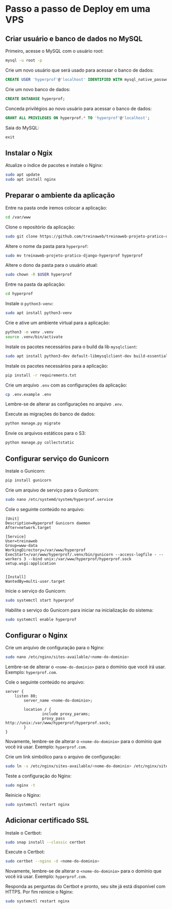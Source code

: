 # Passo a passo de Deploy em uma VPS

## Criar usuário e banco de dados no MySQL

Primeiro, acesse o MySQL com o usuário root:

```bash
mysql -u root -p
```

Crie um novo usuário que será usado para acessar o banco de dados:

```sql
CREATE USER 'hyperprof'@'localhost' IDENTIFIED WITH mysql_native_password 'QAN!uny0zgm-avg4uyu';
```

Crie um novo banco de dados:

```sql
CREATE DATABASE hyperprof;
```

Conceda privilégios ao novo usuário para acessar o banco de dados:

```sql
GRANT ALL PRIVILEGES ON hyperprof.* TO 'hyperprof'@'localhost';
```

Saia do MySQL:

```sql
exit
```

## Instalar o Ngix

Atualize o índice de pacotes e instale o Nginx:

```bash
sudo apt update
sudo apt install nginx
```

## Preparar o ambiente da aplicação

Entre na pasta onde iremos colocar a aplicação:

```bash
cd /var/www
```

Clone o repositório da aplicação:

```bash
sudo git clone https://github.com/treinaweb/treinaweb-projeto-pratico-django-hyperprof.git
```

Altere o nome da pasta para `hyperprof`:

```bash
sudo mv treinaweb-projeto-pratico-django-hyperprof hyperprof
```

Altere o dono da pasta para o usuário atual:

```bash
sudo chown -R $USER hyperprof
```

Entre na pasta da aplicação:

```bash
cd hyperprof
```

Instale o `python3-venv`:

```bash
sudo apt install python3-venv
```

Crie e ative um ambiente virtual para a aplicação:

```bash
python3 -m venv .venv
source .venv/bin/activate
```

Instale os pacotes necessários para o build da lib `mysqlclient`:

```bash
sudo apt install python3-dev default-libmysqlclient-dev build-essential pkg-config
```

Instale os pacotes necessários para a aplicação:

```bash
pip install -r requirements.txt
```

Crie um arquivo `.env` com as configurações da aplicação:

```bash
cp .env.example .env
```

Lembre-se de alterar as configurações no arquivo `.env`.

Execute as migrações do banco de dados:

```bash
python manage.py migrate
```

Envie os arquivos estáticos para o S3:

```bash
python manage.py collectstatic
```

## Configurar serviço do Gunicorn

Instale o Gunicorn:

```bash
pip install gunicorn
```

Crie um arquivo de serviço para o Gunicorn:

```bash
sudo nano /etc/systemd/system/hyperprof.service
```

Cole o seguinte conteúdo no arquivo:

```
[Unit]
Description=Hyperprof Gunicorn daemon
After=network.target

[Service]
User=treinaweb
Group=www-data
WorkingDirectory=/var/www/hyperprof
ExecStart=/var/www/hyperprof/.venv/bin/gunicorn --access-logfile - --workers 3 --bind unix:/var/www/hyperprof/hyperprof.sock setup.wsgi:application


[Install]
WantedBy=multi-user.target
```

Inicie o serviço do Gunicorn:

```bash
sudo systemctl start hyperprof
```

Habilite o serviço do Gunicorn para iniciar na inicialização do sistema:

```bash
sudo systemctl enable hyperprof
```

## Configurar o Nginx

Crie um arquivo de configuração para o Nginx:

```bash
sudo nano /etc/nginx/sites-available/<nome-do-dominio>
```

Lembre-se de alterar o `<nome-do-dominio>` para o domínio que você irá usar. Exemplo: `hyperprof.com`.

Cole o seguinte conteúdo no arquivo:

```
server {
	listen 80;
        server_name <nome-do-dominio>;

        location / {
                include proxy_params;
                proxy_pass http://unix:/var/www/hyperprof/hyperprof.sock;
        }
}
```

Novamente, lembre-se de alterar o `<nome-do-dominio>` para o domínio que você irá usar. Exemplo: `hyperprof.com`.

Crie um link simbólico para o arquivo de configuração:

```bash
sudo ln -s /etc/nginx/sites-available/<nome-do-dominio> /etc/nginx/sites-enabled
```

Teste a configuração do Nginx:

```bash
sudo nginx -t
```

Reinicie o Nginx:

```bash
sudo systemctl restart nginx
```

## Adicionar certificado SSL

Instale o Certbot:

```bash
sudo snap install --classic certbot
```

Execute o Certbot:

```bash
sudo certbot --nginx -d <nome-do-dominio>
```

Novamente, lembre-se de alterar o `<nome-do-dominio>` para o domínio que você irá usar. Exemplo: `hyperprof.com`.

Responda as perguntas do Certbot e pronto, seu site já está disponível com HTTPS. Por fim reinicie o Nginx:

```bash
sudo systemctl restart nginx
```